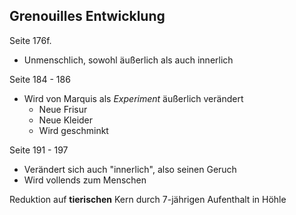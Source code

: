 ## Grenouilles Entwicklung

Seite 176f.
- Unmenschlich, sowohl äußerlich als auch innerlich

Seite 184 - 186
- Wird von Marquis als _Experiment_ äußerlich verändert
    - Neue Frisur
    - Neue Kleider
    - Wird geschminkt

Seite 191 - 197
- Verändert sich auch "innerlich", also seinen Geruch
- Wird vollends zum Menschen



Reduktion auf **tierischen** Kern durch 7-jährigen Aufenthalt in Höhle
